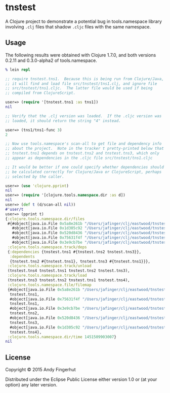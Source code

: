 # tnstest

A Clojure project to demonstrate a potential bug in tools.namespace
library involving `.clj` files that shadow `.cljc` files with the same
namespace.


## Usage

The following results were obtained with Clojure 1.7.0, and both
versions 0.2.11 and 0.3.0-alpha2 of tools.namespace.

```clojure
% lein repl

;; require tnstest.tns1.  Because this is being run from Clojure/Java,
;; it will find and load file src/tnstest/tns1.clj, and ignore file
;; src/tnstest/tns1.cljc.  The latter file would be used if being
;; compiled from ClojureScript.

user=> (require '[tnstest.tns1 :as tns1])
nil

;; Verify that the .clj version was loaded.  If the .cljc version was
;; loaded, it should return the string "4" instead.

user=> (tns1/tns1-func 3)
2

;; Now use tools.namespace's scan-all to get file and dependency info
;; about the project.  Note in the tracker t pretty-printed below that
;; tnstest.tns1 depends on tnstest.tns2 and tnstest.tns3, which only
;; appear as dependencies in the .cljc file src/tnstest/tns1.cljc

;; It would be better if one could specify whether dependencies should
;; be calculated correctly for Clojure/Java or ClojureScript, perhaps
;; selected by the caller.

user=> (use 'clojure.pprint)
nil
user=> (require '[clojure.tools.namespace.dir :as d])
nil
user=> (def t (d/scan-all nil))
#'user/t
user=> (pprint t)
{:clojure.tools.namespace.dir/files
 #{#object[java.io.File 0x5a8e261b "/Users/jafinger/clj/eastwood/tnstest/src/tnstest/tns1.clj"]
   #object[java.io.File 0x1d305c92 "/Users/jafinger/clj/eastwood/tnstest/src/tnstest/tns4.clj"]
   #object[java.io.File 0x520d8436 "/Users/jafinger/clj/eastwood/tnstest/src/tnstest/tns3.cljc"]
   #object[java.io.File 0x75631f4f "/Users/jafinger/clj/eastwood/tnstest/src/tnstest/tns1.cljc"]
   #object[java.io.File 0x3e9cb7be "/Users/jafinger/clj/eastwood/tnstest/src/tnstest/tns2.cljc"]},
 :clojure.tools.namespace.track/deps
 {:dependencies {tnstest.tns1 #{tnstest.tns2 tnstest.tns3}},
  :dependents
  {tnstest.tns2 #{tnstest.tns1}, tnstest.tns3 #{tnstest.tns1}}},
 :clojure.tools.namespace.track/unload
 (tnstest.tns4 tnstest.tns1 tnstest.tns2 tnstest.tns3),
 :clojure.tools.namespace.track/load
 (tnstest.tns3 tnstest.tns2 tnstest.tns1 tnstest.tns4),
 :clojure.tools.namespace.file/filemap
 {#object[java.io.File 0x5a8e261b "/Users/jafinger/clj/eastwood/tnstest/src/tnstest/tns1.clj"]
  tnstest.tns1,
  #object[java.io.File 0x75631f4f "/Users/jafinger/clj/eastwood/tnstest/src/tnstest/tns1.cljc"]
  tnstest.tns1,
  #object[java.io.File 0x3e9cb7be "/Users/jafinger/clj/eastwood/tnstest/src/tnstest/tns2.cljc"]
  tnstest.tns2,
  #object[java.io.File 0x520d8436 "/Users/jafinger/clj/eastwood/tnstest/src/tnstest/tns3.cljc"]
  tnstest.tns3,
  #object[java.io.File 0x1d305c92 "/Users/jafinger/clj/eastwood/tnstest/src/tnstest/tns4.clj"]
  tnstest.tns4},
 :clojure.tools.namespace.dir/time 1451509903007}
nil

```


## License

Copyright © 2015 Andy Fingerhut

Distributed under the Eclipse Public License either version 1.0 or (at
your option) any later version.
